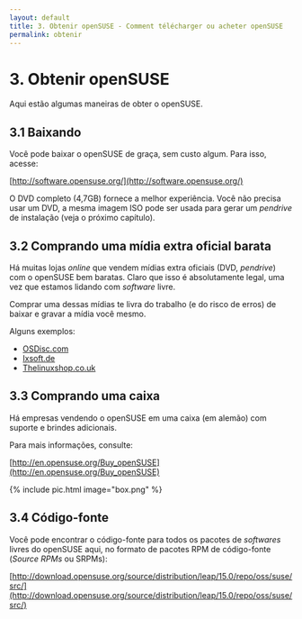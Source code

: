 ```yaml
---
layout: default
title: 3. Obtenir openSUSE - Comment télécharger ou acheter openSUSE
permalink: obtenir
---
```


# 3. Obtenir openSUSE

Aqui estão algumas maneiras de obter o openSUSE.

## 3.1 Baixando

Você pode baixar o openSUSE de graça, sem custo algum. Para isso, acesse:

[http://software.opensuse.org/](http://software.opensuse.org/)

O DVD completo (4,7GB) fornece a melhor experiência. Você não precisa usar um DVD, a mesma imagem ISO pode ser usada para gerar um *pendrive* de instalação (veja o próximo capítulo).

## 3.2 Comprando uma mídia extra oficial barata

Há muitas lojas *online* que vendem mídias extra oficiais (DVD, *pendrive*) com o openSUSE bem baratas. Claro que isso é absolutamente legal, uma vez que estamos lidando com *software* livre.

Comprar uma dessas mídias te livra do trabalho (e do risco de erros) de baixar e gravar a mídia você mesmo.

Alguns exemplos:

- [OSDisc.com](http://www.osdisc.com/cgi-bin/view.cgi/products/linux/suse)
- [Ixsoft.de](http://www.ixsoft.de/cgi-bin/web_store.cgi?ref=Catalogs/de/opensuse-catalog.html)
- [Thelinuxshop.co.uk](http://thelinuxshop.co.uk/opensuse-m-14.html)

## 3.3 Comprando uma caixa

Há empresas vendendo o openSUSE em uma caixa (em alemão) com suporte e brindes adicionais.

Para mais informações, consulte:

[http://en.opensuse.org/Buy_openSUSE](http://en.opensuse.org/Buy_openSUSE)

{% include pic.html image="box.png" %}

## 3.4 Código-fonte

Você pode encontrar o código-fonte para todos os pacotes de *softwares* livres do openSUSE aqui, no formato de pacotes RPM de código-fonte (*Source RPMs* ou SRPMs):

[http://download.opensuse.org/source/distribution/leap/15.0/repo/oss/suse/src/](http://download.opensuse.org/source/distribution/leap/15.0/repo/oss/suse/src/)
